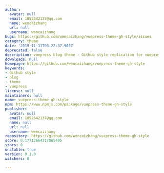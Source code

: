 ```yaml
---
author:
  avatar: null
  email: 1052642137@qq.com
  name: wencaizhang
  url: null
  username: wencaizhang
bugs: https://github.com/wencaizhang/vuepress-theme-gh-style/issues
category: theme
date: '2019-11-11T03:22:37.905Z'
deprecated: false
description: vuepress blog theme - Github style replication for vuepress blog theme
downloads: null
homepage: https://github.com/wencaizhang/vuepress-theme-gh-style
keywords:
- Github style
- blog
- theme
- vuepress
license: null
maintainers: null
name: vuepress-theme-gh-style
npm: https://www.npmjs.com/package/vuepress-theme-gh-style
publisher:
  avatar: null
  email: 1052642137@qq.com
  name: null
  url: null
  username: wencaizhang
repository: https://github.com/wencaizhang/vuepress-theme-gh-style
score: 0.17712664317065405
stars: 0
unstable: true
version: 0.1.0
watchers: 0

---
```


